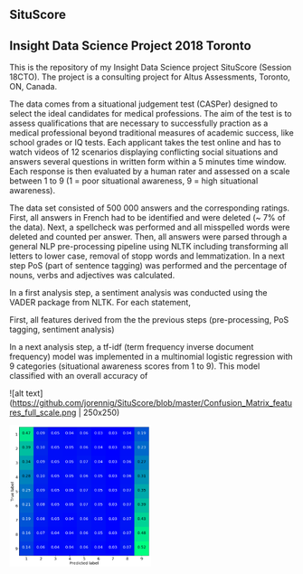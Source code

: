 ## SituScore
## Insight Data Science Project 2018 Toronto

This is the repository of my Insight Data Science project SituScore (Session 18CTO). The project is a consulting project for Altus Assessments, Toronto, ON, Canada. 

The data comes from a situational judgement test (CASPer) designed to select the ideal candidates for medical professions. The aim of the test is to assess qualifications that are necessary to successfully praction as a medical professional beyond traditional measures of academic success, like school grades or IQ tests. Each applicant takes the test online and has to watch videos of 12 scenarios displaying conflicting social situations and answers several questions in written form within a 5 minutes time window. Each response is then evaluated by a human rater and assessed on a scale between 1 to 9 (1 = poor situational awareness, 9 = high situational awareness). 

The data set consisted of 500 000 answers and the corresponding ratings. First, all answers in French had to be identified and were deleted (~ 7% of the data). Next, a spellcheck was performed and all misspelled words were deleted and counted per answer. Then, all answers were parsed through a general NLP pre-processing pipeline using NLTK including transforming all letters to lower case, removal of stopp words and lemmatization. In a next step PoS (part of sentence tagging) was performed and the percentage of nouns, verbs and adjectives was calculated. 

In a first analysis step, a sentiment analysis was conducted using the VADER package from NLTK. For each statement, 

First, all features derived from the the previous steps (pre-processing, PoS tagging, sentiment analysis) 

In a next analysis step, a tf-idf (term frequency inverse document frequency) model was implemented in a multinomial logistic regression with 9 categories (situational awareness scores from 1 to 9). This model classified with an overall accuracy of 

![alt text](https://github.com/jorennig/SituScore/blob/master/Confusion_Matrix_features_full_scale.png | 250x250)

<img src="https://github.com/jorennig/SituScore/blob/master/Confusion_Matrix_features_full_scale.png" alt="alt text" width="250" height="250">
